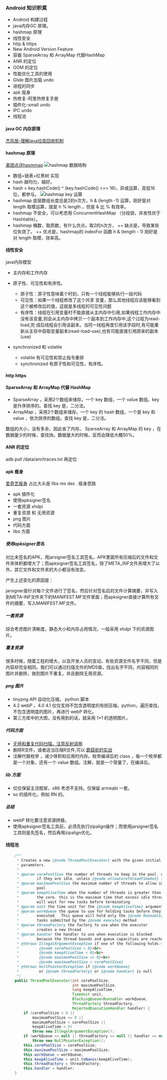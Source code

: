 ### Android 知识积累
+ Android 构建过程
+ java内存GC 原理。
+ hashmap 原理
+ 线性安全
+ http & https
+ New Android Version Feature
+ 容器 SparseArray 和 ArrayMap 代替HashMap
+ ANR 的定位 
+ OOM 的定位 
+ 性能优化工具的使用 
+ Glide 图片加载 undo
+ 进程的同步
+ apk 瘦身
+ 热修复-阿里热修复手册
+ 插件化-small undo
+ IPC undo
+ 线程池

#### java GC 内存原理
[杰风居-理解java垃圾回收机制](http://jayfeng.com/2016/03/11/%E7%90%86%E8%A7%A3Java%E5%9E%83%E5%9C%BE%E5%9B%9E%E6%94%B6%E6%9C%BA%E5%88%B6/)

#### hashmap 原理
[美团点评hasmmap](https://tech.meituan.com/java-hashmap.html)
![hashmap 数据结构](https://tech.meituan.com/img/java-hashmap/hashMap%E5%86%85%E5%AD%98%E7%BB%93%E6%9E%84%E5%9B%BE.png)

+ 数组+链表+红黑树 实现
+ hash 越均匀，越好。
+ hash  = key.hashCode() ^ (key.hashCode() >>> 16)，异或运算，高低16位，都参与。
![hashmap key 运算](https://tech.meituan.com/img/java-hashmap/hashMap%E5%93%88%E5%B8%8C%E7%AE%97%E6%B3%95%E4%BE%8B%E5%9B%BE.png)
+ hashmap 底层数组长度总是2的n次方，h & (length -1) 运算，刚好是对 length 取模运算，就是 h % length ，但是 & 比 %  有效率。
+ hashmap 不安全，可以考虑用 ConcurrentHashMap （分段锁，并发性优于 Hashtable）。
+ hashmap 桶数，取质数，有什么优点。取2的n次方，
	++ 缺点是，导致某些位失效了。
	++ 优点是，hashmap的 indexFor 函数 h & (length - 1) 刚好是对 length 取模，效率高。

#### 线性安全
java内存模型
+ 主内存和工作内存
+ 原子性、可见性和有序性。
	+ 原子性：原子性意味着个时刻，只有一个线程能够执行一段代码
	+ 可见性：如果一个线程修改了这个共享 变量，那么其他线程应该能够看到这个被修改后的值，这就是多线程的可见性问题
	+ 有序性：线程在引用变量时不能直接从主内存中引用,如果线程工作内存中没有该变量,则会从主内存中拷贝一个副本到工作内存中,这个过程为read-load,完 成后线程会引用该副本。当同一线程再度引用该字段时,有可能重新从主存中获取变量副本(read-load-use),也有可能直接引用原来的副本 (use)

+ synchronized 和 volatile
	+ volatile 有可见性和禁止指令重排
	+ synchronized 有原子性和可见性，有序性。


#### http https


#### SparseArray 和 ArrayMap 代替 HashMap

+ SparseArray ，采用2个数组来储存。一个 key 数组，一个 value 数组。key 是升序排序的。查找 key 是，二分法。
+ ArrayMap ，采用2个数组来储存。一个 key 的 hash 数组，一个是 key 和 value ，依次排序的数组。查找 key 是，二分法。

数组的大小，没有多余，因此省了内存。 SparseArray 和 ArrayMap 的 key ，在数据量少的时候，查找快。数据量大的时候，反而会降低大概50%。

#### ANR 的定位
adb pull /data/anr/traces.txt 再定位

#### apk 瘦身
[爱奇艺瘦身](https://juejin.im/entry/59cdbbd06fb9a00a59597c4b)
占比大头是 libs res dex .
瘦身思路

+ apk 插件化
+ 使用apksigner签名
+ 一套资源 xhdpi
+  重复资源 和 无用资源
+ png 图片
+ 代码方面
+ libs 方面


##### 使用apksigner签名
对比未签名的APK，用jarsigner签名工具签名，APK里面所有压缩后的文件和文件夹体积都增大了；而apksigner签名工具签名，除了META_INF文件夹增大了以外，其它文件和文件夹的大小都没有改变。

产生上述变化的原因是：

jarsigner是针对每个文件进行了签名，然后针对签名后的文件计算摘要，并写入到META-INF文件夹下的MANIFEST.MF文件里面；而apksigner直接计算所有文件的摘要，写入MANIFEST.MF文件。

##### 一套资源 
综合考虑图片清晰度，静态大小和内存占用情况，一般采用 xhdpi 下的资源图片。

#####  重复资源
很多时候，随着工程的增大，以及开发人员的变动，有些资源文件名字不同，但是内容却完全相同。我们可以通过扫描文件的MD5值，找出名字不同，内容相同的图片并删除，做到图片不重复。并且删除无用资源。

##### png 图片

+ tinypng API 自动化压缩。 python 脚本
+ 4.2 webP ，4.0 4.1 仅仅支持不包含透明度的有损压缩。python，遍历查找，不包含透明度的图片，再进行 webP 转化。
+ 第三方库中的大图，没有用到的话，就采用 1*1 的透明图片。

##### 代码方面

+ [无用和重复代码扫描，注意反射调用](https://github.com/SonarSource/sonarqube)
+ 删除R文件，或者适当压缩R文件,可以 [蘑菇街的实战](https://github.com/meili/ThinRPlugin/blob/9fe13a06b05ef7971bbe3ddbd101110e35df3361/README.zh-cn.md)
+ 注解代替枚举 ，减少体积和应用时内存。枚举编译后的 class ，每一个枚举都是一个对象，还有一个 value 数组。注解，就是一个常量了，在编译后。

##### lib 方面
+ 仅仅保留主流框架，x86 考虑不支持。仅保留 armeabi 一套。
+ so 的插件化，例如 RN 的。

##### 总结
+ webP 转化要注意资源拼接。
+ 使用apksigner签名工具前，必须先执行zipalign操作；而使用jarsigner签名工具则是先签名，然后再用zipalign优化。

#### 线程池

````java
    /**
     * Creates a new {@code ThreadPoolExecutor} with the given initial
     * parameters.
     *
     * @param corePoolSize the number of threads to keep in the pool, even
     *        if they are idle, unless {@code allowCoreThreadTimeOut} is set
     * @param maximumPoolSize the maximum number of threads to allow in the
     *        pool
     * @param keepAliveTime when the number of threads is greater than
     *        the core, this is the maximum time that excess idle threads
     *        will wait for new tasks before terminating.
     * @param unit the time unit for the {@code keepAliveTime} argument
     * @param workQueue the queue to use for holding tasks before they are
     *        executed.  This queue will hold only the {@code Runnable}
     *        tasks submitted by the {@code execute} method.
     * @param threadFactory the factory to use when the executor
     *        creates a new thread
     * @param handler the handler to use when execution is blocked
     *        because the thread bounds and queue capacities are reached
     * @throws IllegalArgumentException if one of the following holds:<br>
     *         {@code corePoolSize < 0}<br>
     *         {@code keepAliveTime < 0}<br>
     *         {@code maximumPoolSize <= 0}<br>
     *         {@code maximumPoolSize < corePoolSize}
     * @throws NullPointerException if {@code workQueue}
     *         or {@code threadFactory} or {@code handler} is null
     */
    public ThreadPoolExecutor(int corePoolSize,
                              int maximumPoolSize,
                              long keepAliveTime,
                              TimeUnit unit,
                              BlockingQueue<Runnable> workQueue,
                              ThreadFactory threadFactory,
                              RejectedExecutionHandler handler) {
        if (corePoolSize < 0 ||
            maximumPoolSize <= 0 ||
            maximumPoolSize < corePoolSize ||
            keepAliveTime < 0)
            throw new IllegalArgumentException();
        if (workQueue == null || threadFactory == null || handler == null)
            throw new NullPointerException();
        this.corePoolSize = corePoolSize;
        this.maximumPoolSize = maximumPoolSize;
        this.workQueue = workQueue;
        this.keepAliveTime = unit.toNanos(keepAliveTime);
        this.threadFactory = threadFactory;
        this.handler = handler;
    }
````